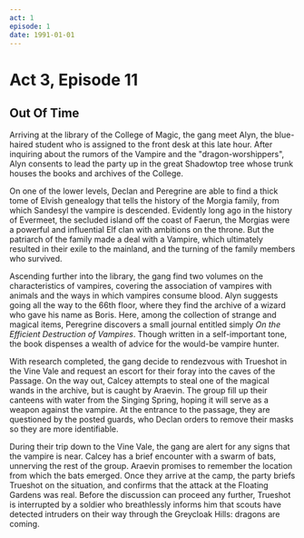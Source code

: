 ```yaml
---
act: 1
episode: 1
date: 1991-01-01
---
```

# Act 3, Episode 11
## Out Of Time
Arriving at the library of the College of Magic, the gang meet Alyn, the blue-haired student who is assigned to the front desk at this late hour. After inquiring about the rumors of the Vampire and the "dragon-worshippers", Alyn consents to lead the party up in the great Shadowtop tree whose trunk houses the books and archives of the College.

On one of the lower levels, Declan and Peregrine are able to find a thick tome of Elvish genealogy that tells the history of the Morgia family, from which Sandesyl the vampire is descended. Evidently long ago in the history of Evermeet, the secluded island off the coast of Faerun, the Morgias were a powerful and influential Elf clan with ambitions on the throne. But the patriarch of the family made a deal with a Vampire, which ultimately resulted in their exile to the mainland, and the turning of the family members who survived.

Ascending further into the library, the gang find two volumes on the characteristics of vampires, covering the association of vampires with animals and the ways in which vampires consume blood. Alyn suggests going all the way to the 66th floor, where they find the archive of a wizard who gave his name as Boris. Here, among the collection of strange and magical items, Peregrine discovers a small journal entitled simply _On the Efficient Destruction of Vampires_. Though written in a self-important tone, the book dispenses a wealth of advice for the would-be vampire hunter.

With research completed, the gang decide to rendezvous with Trueshot in the Vine Vale and request an escort for their foray into the caves of the Passage. On the way out, Calcey attempts to steal one of the magical wands in the archive, but is caught by Araevin.  The group fill up their canteens with water from the Singing Spring, hoping it will serve as a weapon against the vampire. At the entrance to the passage, they are questioned by the posted guards, who Declan orders to remove their masks so they are more identifiable.

During their trip down to the Vine Vale, the gang are alert for any signs that the vampire is near. Calcey has a brief encounter with a swarm of bats, unnerving the rest of the group. Araevin promises to remember the location from which the bats emerged. Once they arrive at the camp, the party briefs Trueshot on the situation, and confirms that the attack at the Floating Gardens was real. Before the discussion can proceed any further, Trueshot is interrupted by a soldier who breathlessly informs him that scouts have detected intruders on their way through the Greycloak Hills: dragons are coming.